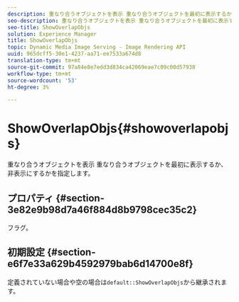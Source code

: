 ```yaml
---
description: 重なり合うオブジェクトを表示 重なり合うオブジェクトを最初に表示するか、非表示にするかを指定します。
seo-description: 重なり合うオブジェクトを表示 重なり合うオブジェクトを最初に表示するか、非表示にするかを指定します。
seo-title: ShowOverlapObjs
solution: Experience Manager
title: ShowOverlapObjs
topic: Dynamic Media Image Serving - Image Rendering API
uuid: 965dcff5-30e1-4237-aa71-ee7533a674d8
translation-type: tm+mt
source-git-commit: 97a84e8e7edd3d834ca42069eae7c09c00d57938
workflow-type: tm+mt
source-wordcount: '53'
ht-degree: 3%

---
```



# ShowOverlapObjs{#showoverlapobjs}

重なり合うオブジェクトを表示 重なり合うオブジェクトを最初に表示するか、非表示にするかを指定します。

## プロパティ {#section-3e82e9b98d7a46f884d8b9798cec35c2}

フラグ。

## 初期設定 {#section-e6f7e33a629b4592979bab6d14700e8f}

定義されていない場合や空の場合は`default::ShowOverlapObjs`から継承されます。
